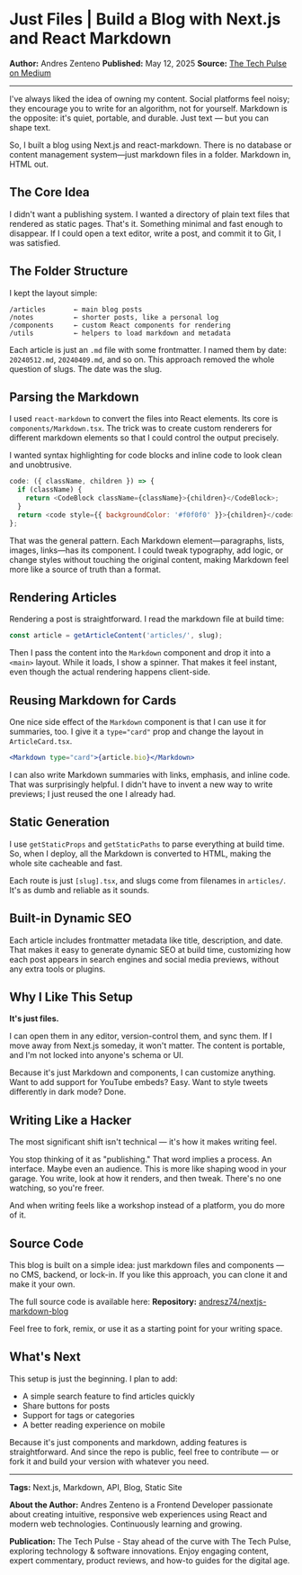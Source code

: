# Just Files | Build a Blog with Next.js and React Markdown

**Author:** Andres Zenteno
**Published:** May 12, 2025
**Source:** [The Tech Pulse on Medium](https://medium.com/the-tech-pulse/just-files-build-a-blog-with-next-js-and-react-markdown-305935c86aca)

---

I've always liked the idea of owning my content. Social platforms feel noisy; they encourage you to write for an algorithm, not for yourself. Markdown is the opposite: it's quiet, portable, and durable. Just text — but you can shape text.

So, I built a blog using Next.js and react-markdown. There is no database or content management system—just markdown files in a folder. Markdown in, HTML out.

## The Core Idea

I didn't want a publishing system. I wanted a directory of plain text files that rendered as static pages. That's it. Something minimal and fast enough to disappear. If I could open a text editor, write a post, and commit it to Git, I was satisfied.

## The Folder Structure

I kept the layout simple:

```
/articles       ← main blog posts
/notes          ← shorter posts, like a personal log
/components     ← custom React components for rendering
/utils          ← helpers to load markdown and metadata
```

Each article is just an `.md` file with some frontmatter. I named them by date: `20240512.md`, `20240409.md`, and so on. This approach removed the whole question of slugs. The date was the slug.

## Parsing the Markdown

I used `react-markdown` to convert the files into React elements. Its core is `components/Markdown.tsx`. The trick was to create custom renderers for different markdown elements so that I could control the output precisely.

I wanted syntax highlighting for code blocks and inline code to look clean and unobtrusive.

```javascript
code: ({ className, children }) => {
  if (className) {
    return <CodeBlock className={className}>{children}</CodeBlock>;
  }
  return <code style={{ backgroundColor: '#f0f0f0' }}>{children}</code>;
};
```

That was the general pattern. Each Markdown element—paragraphs, lists, images, links—has its component. I could tweak typography, add logic, or change styles without touching the original content, making Markdown feel more like a source of truth than a format.

## Rendering Articles

Rendering a post is straightforward. I read the markdown file at build time:

```javascript
const article = getArticleContent('articles/', slug);
```

Then I pass the content into the `Markdown` component and drop it into a `<main>` layout. While it loads, I show a spinner. That makes it feel instant, even though the actual rendering happens client-side.

## Reusing Markdown for Cards

One nice side effect of the `Markdown` component is that I can use it for summaries, too. I give it a `type="card"` prop and change the layout in `ArticleCard.tsx`.

```jsx
<Markdown type="card">{article.bio}</Markdown>
```

I can also write Markdown summaries with links, emphasis, and inline code. That was surprisingly helpful. I didn't have to invent a new way to write previews; I just reused the one I already had.

## Static Generation

I use `getStaticProps` and `getStaticPaths` to parse everything at build time. So, when I deploy, all the Markdown is converted to HTML, making the whole site cacheable and fast.

Each route is just `[slug].tsx`, and slugs come from filenames in `articles/`. It's as dumb and reliable as it sounds.

## Built-in Dynamic SEO

Each article includes frontmatter metadata like title, description, and date. That makes it easy to generate dynamic SEO at build time, customizing how each post appears in search engines and social media previews, without any extra tools or plugins.

## Why I Like This Setup

**It's just files.**

I can open them in any editor, version-control them, and sync them. If I move away from Next.js someday, it won't matter. The content is portable, and I'm not locked into anyone's schema or UI.

Because it's just Markdown and components, I can customize anything. Want to add support for YouTube embeds? Easy. Want to style tweets differently in dark mode? Done.

## Writing Like a Hacker

The most significant shift isn't technical — it's how it makes writing feel.

You stop thinking of it as "publishing." That word implies a process. An interface. Maybe even an audience. This is more like shaping wood in your garage. You write, look at how it renders, and then tweak. There's no one watching, so you're freer.

And when writing feels like a workshop instead of a platform, you do more of it.

## Source Code

This blog is built on a simple idea: just markdown files and components — no CMS, backend, or lock-in. If you like this approach, you can clone it and make it your own.

The full source code is available here:
**Repository:** [andresz74/nextjs-markdown-blog](https://github.com/andresz74/nextjs-markdown-blog)

Feel free to fork, remix, or use it as a starting point for your writing space.

## What's Next

This setup is just the beginning. I plan to add:

- A simple search feature to find articles quickly
- Share buttons for posts
- Support for tags or categories
- A better reading experience on mobile

Because it's just components and markdown, adding features is straightforward. And since the repo is public, feel free to contribute — or fork it and build your version with whatever you need.

---

**Tags:** Next.js, Markdown, API, Blog, Static Site

**About the Author:**
Andres Zenteno is a Frontend Developer passionate about creating intuitive, responsive web experiences using React and modern web technologies. Continuously learning and growing.

**Publication:** The Tech Pulse - Stay ahead of the curve with The Tech Pulse, exploring technology & software innovations. Enjoy engaging content, expert commentary, product reviews, and how-to guides for the digital age.

